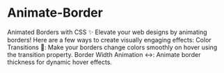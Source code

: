 # Animate-Border
Animated Borders with CSS ✨  Elevate your web designs by animating borders! Here are a few ways to create visually engaging effects:  Color Transitions 🎨: Make your borders change colors smoothly on hover using the transition property. Border Width Animation ↔️: Animate border thickness for dynamic hover effects.
